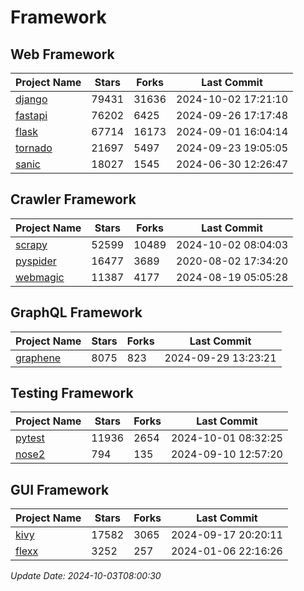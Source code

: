 # Framework

## Web Framework
| Project Name | Stars | Forks | Last Commit |
| ------------ | ----- | ----- | ----------- |
| [django](https://github.com/django/django) | 79431 | 31636 | 2024-10-02 17:21:10 |
| [fastapi](https://github.com/fastapi/fastapi) | 76202 | 6425 | 2024-09-26 17:17:48 |
| [flask](https://github.com/pallets/flask) | 67714 | 16173 | 2024-09-01 16:04:14 |
| [tornado](https://github.com/tornadoweb/tornado) | 21697 | 5497 | 2024-09-23 19:05:05 |
| [sanic](https://github.com/sanic-org/sanic) | 18027 | 1545 | 2024-06-30 12:26:47 |

## Crawler Framework
| Project Name | Stars | Forks | Last Commit |
| ------------ | ----- | ----- | ----------- |
| [scrapy](https://github.com/scrapy/scrapy) | 52599 | 10489 | 2024-10-02 08:04:03 |
| [pyspider](https://github.com/binux/pyspider) | 16477 | 3689 | 2020-08-02 17:34:20 |
| [webmagic](https://github.com/code4craft/webmagic) | 11387 | 4177 | 2024-08-19 05:05:28 |

## GraphQL Framework
| Project Name | Stars | Forks | Last Commit |
| ------------ | ----- | ----- | ----------- |
| [graphene](https://github.com/graphql-python/graphene) | 8075 | 823 | 2024-09-29 13:23:21 |

## Testing Framework
| Project Name | Stars | Forks | Last Commit |
| ------------ | ----- | ----- | ----------- |
| [pytest](https://github.com/pytest-dev/pytest) | 11936 | 2654 | 2024-10-01 08:32:25 |
| [nose2](https://github.com/nose-devs/nose2) | 794 | 135 | 2024-09-10 12:57:20 |

## GUI Framework
| Project Name | Stars | Forks | Last Commit |
| ------------ | ----- | ----- | ----------- |
| [kivy](https://github.com/kivy/kivy) | 17582 | 3065 | 2024-09-17 20:20:11 |
| [flexx](https://github.com/flexxui/flexx) | 3252 | 257 | 2024-01-06 22:16:26 |

*Update Date: 2024-10-03T08:00:30*